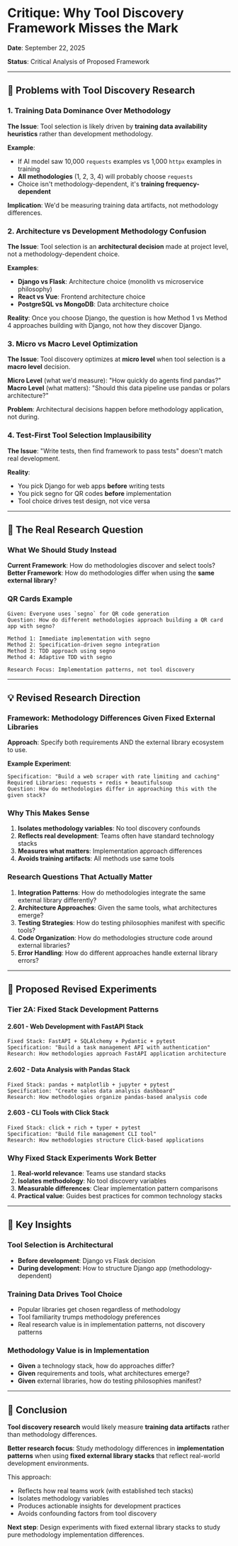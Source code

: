# Critique: Why Tool Discovery Framework Misses the Mark

**Date**: September 22, 2025

**Status**: Critical Analysis of Proposed Framework

---

## 🚫 Problems with Tool Discovery Research

### **1. Training Data Dominance Over Methodology**

**The Issue**: Tool selection is likely driven by **training data availability heuristics** rather than development methodology.

**Example**:
- If AI model saw 10,000 `requests` examples vs 1,000 `httpx` examples in training
- **All methodologies** (1, 2, 3, 4) will probably choose `requests`
- Choice isn't methodology-dependent, it's **training frequency-dependent**

**Implication**: We'd be measuring training data artifacts, not methodology differences.

### **2. Architecture vs Development Methodology Confusion**

**The Issue**: Tool selection is an **architectural decision** made at project level, not a methodology-dependent choice.

**Examples**:
- **Django vs Flask**: Architecture choice (monolith vs microservice philosophy)
- **React vs Vue**: Frontend architecture choice
- **PostgreSQL vs MongoDB**: Data architecture choice

**Reality**: Once you choose Django, the question is how Method 1 vs Method 4 approaches building with Django, not how they discover Django.

### **3. Micro vs Macro Level Optimization**

**The Issue**: Tool discovery optimizes at **micro level** when tool selection is a **macro level** decision.

**Micro Level** (what we'd measure): "How quickly do agents find pandas?"
**Macro Level** (what matters): "Should this data pipeline use pandas or polars architecture?"

**Problem**: Architectural decisions happen before methodology application, not during.

### **4. Test-First Tool Selection Implausibility**

**The Issue**: "Write tests, then find framework to pass tests" doesn't match real development.

**Reality**:
- You pick Django for web apps **before** writing tests
- You pick segno for QR codes **before** implementation
- Tool choice drives test design, not vice versa

---

## 🎯 The Real Research Question

### **What We Should Study Instead**

**Current Framework**: How do methodologies discover and select tools?
**Better Framework**: How do methodologies differ when using the **same external library**?

### **QR Cards Example**
```
Given: Everyone uses `segno` for QR code generation
Question: How do different methodologies approach building a QR card app with segno?

Method 1: Immediate implementation with segno
Method 2: Specification-driven segno integration
Method 3: TDD approach using segno
Method 4: Adaptive TDD with segno

Research Focus: Implementation patterns, not tool discovery
```

---

## 💡 Revised Research Direction

### **Framework: Methodology Differences Given Fixed External Libraries**

**Approach**: Specify both requirements AND the external library ecosystem to use.

**Example Experiment**:
```
Specification: "Build a web scraper with rate limiting and caching"
Required Libraries: requests + redis + beautifulsoup
Question: How do methodologies differ in approaching this with the given stack?
```

### **Why This Makes Sense**

1. **Isolates methodology variables**: No tool discovery confounds
2. **Reflects real development**: Teams often have standard technology stacks
3. **Measures what matters**: Implementation approach differences
4. **Avoids training artifacts**: All methods use same tools

### **Research Questions That Actually Matter**

1. **Integration Patterns**: How do methodologies integrate the same external library differently?
2. **Architecture Approaches**: Given the same tools, what architectures emerge?
3. **Testing Strategies**: How do testing philosophies manifest with specific tools?
4. **Code Organization**: How do methodologies structure code around external libraries?
5. **Error Handling**: How do different approaches handle external library errors?

---

## 🧪 Proposed Revised Experiments

### **Tier 2A: Fixed Stack Development Patterns**

#### **2.601 - Web Development with FastAPI Stack**
```
Fixed Stack: FastAPI + SQLAlchemy + Pydantic + pytest
Specification: "Build a task management API with authentication"
Research: How methodologies approach FastAPI application architecture
```

#### **2.602 - Data Analysis with Pandas Stack**
```
Fixed Stack: pandas + matplotlib + jupyter + pytest
Specification: "Create sales data analysis dashboard"
Research: How methodologies organize pandas-based analysis code
```

#### **2.603 - CLI Tools with Click Stack**
```
Fixed Stack: click + rich + typer + pytest
Specification: "Build file management CLI tool"
Research: How methodologies structure Click-based applications
```

### **Why Fixed Stack Experiments Work Better**

1. **Real-world relevance**: Teams use standard stacks
2. **Isolates methodology**: No tool discovery variables
3. **Measurable differences**: Clear implementation pattern comparisons
4. **Practical value**: Guides best practices for common technology stacks

---

## 🎯 Key Insights

### **Tool Selection is Architectural**
- **Before development**: Django vs Flask decision
- **During development**: How to structure Django app (methodology-dependent)

### **Training Data Drives Tool Choice**
- Popular libraries get chosen regardless of methodology
- Tool familiarity trumps methodology preferences
- Real research value is in implementation patterns, not discovery patterns

### **Methodology Value is in Implementation**
- **Given** a technology stack, how do approaches differ?
- **Given** requirements and tools, what architectures emerge?
- **Given** external libraries, how do testing philosophies manifest?

---

## 🚀 Conclusion

**Tool discovery research** would likely measure **training data artifacts** rather than methodology differences.

**Better research focus**: Study methodology differences in **implementation patterns** when using **fixed external library stacks** that reflect real-world development environments.

This approach:
- Reflects how real teams work (with established tech stacks)
- Isolates methodology variables
- Produces actionable insights for development practices
- Avoids confounding factors from tool discovery

**Next step**: Design experiments with fixed external library stacks to study pure methodology implementation differences.